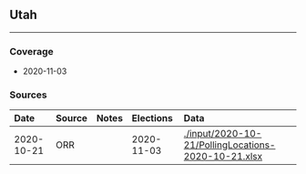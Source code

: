 ## Utah

-------------



### Coverage
- 2020-11-03


### Sources

| Date | Source | Notes | Elections | Data |
| :---|:----|:---|:---|:---|
| 2020-10-21 | ORR |  | 2020-11-03 | [./input/2020-10-21/PollingLocations-2020-10-21.xlsx](./input/2020-10-21/PollingLocations-2020-10-21.xlsx) |

